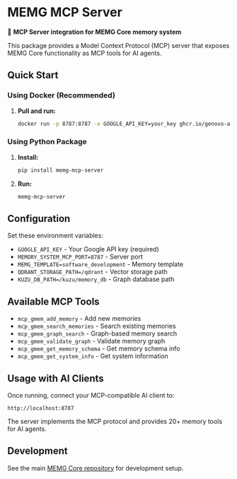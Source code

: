 # MEMG MCP Server

🚀 **MCP Server integration for MEMG Core memory system**

This package provides a Model Context Protocol (MCP) server that exposes MEMG Core functionality as MCP tools for AI agents.

## Quick Start

### Using Docker (Recommended)

1. **Pull and run:**
   ```bash
   docker run -p 8787:8787 -e GOOGLE_API_KEY=your_key ghcr.io/genovo-ai/memg-mcp-server:latest
   ```

### Using Python Package

1. **Install:**
   ```bash
   pip install memg-mcp-server
   ```

2. **Run:**
   ```bash
   memg-mcp-server
   ```

## Configuration

Set these environment variables:

- `GOOGLE_API_KEY` - Your Google API key (required)
- `MEMORY_SYSTEM_MCP_PORT=8787` - Server port
- `MEMG_TEMPLATE=software_development` - Memory template
- `QDRANT_STORAGE_PATH=/qdrant` - Vector storage path
- `KUZU_DB_PATH=/kuzu/memory_db` - Graph database path

## Available MCP Tools

- `mcp_gmem_add_memory` - Add new memories
- `mcp_gmem_search_memories` - Search existing memories  
- `mcp_gmem_graph_search` - Graph-based memory search
- `mcp_gmem_validate_graph` - Validate memory graph
- `mcp_gmem_get_memory_schema` - Get memory schema info
- `mcp_gmem_get_system_info` - Get system information

## Usage with AI Clients

Once running, connect your MCP-compatible AI client to:
```
http://localhost:8787
```

The server implements the MCP protocol and provides 20+ memory tools for AI agents.

## Development

See the main [MEMG Core repository](https://github.com/genovo-ai/memg-core) for development setup.
